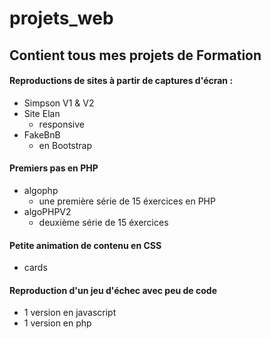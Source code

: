 # projets_web
## Contient tous mes projets de Formation


#### Reproductions de sites à partir de captures d'écran : 
  - Simpson V1 & V2
  - Site Elan
    - responsive
  - FakeBnB
    - en Bootstrap


#### Premiers pas en PHP
  - algophp
    - une première série de 15 éxercices en PHP
  - algoPHPV2
    - deuxième série de 15 éxercices 
    
#### Petite animation de contenu en CSS
  - cards
    
    
#### Reproduction d'un jeu d'échec avec peu de code
  - 1 version en javascript
  - 1 version en php
